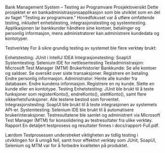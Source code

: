 Bank Management System – Testing av Programvare
Prosjektoversikt
Dette prosjektet er en bankadministrasjonsapplikasjon som ble utviklet som en del av faget "Testing av programvare." Hovedfokuset var å utføre omfattende testing, inkludert enhetstesting, integrasjonstesting og systemtesting. Applikasjonen lar bankkunder håndtere sine kontoer, betalinger og personlig informasjon, mens administratorer kan administrere kundedata og kontotyper.

Testverktøy
For å sikre grundig testing av systemet ble flere verktøy brukt:

Enhetstesting: JUnit i IntelliJ IDEA
Integrasjonstesting: SoapUI
Systemtesting: Selenium IDE for nettlesertesting
Testadministrasjon: Microsoft Test Manager (MTM)
Brukerhistorier
Bankkunde:
Se alle kontoer og saldoer.
Se oversikt over siste transaksjoner.
Registrere en betaling.
Endre personlig informasjon.
Administrator:
Hente alle kunder fra databasen.
Endre kundens informasjon.
Registrere en ny kunde.
Slette en kunde eller en kontotype.
Testing
Enhetstesting: JUnit ble brukt til å teste funksjoner som registerKonto(), endreKonto(), slettKonto(), samt flere sikkerhetsfunksjoner. Alle testene bestod som forventet.
Integrasjonstesting: SoapUI ble brukt til å teste integrasjonen av systemets API-er.
Systemtesting: Selenium IDE ble brukt til å automatisere brukerinteraksjoner. Testresultatene ble samlet og administrert via Microsoft Test Manager (MTM) for konsolidering av testresultater fra ulike verktøy.
Rapport
En detaljert testprosess og resultater finnes i docs/rapport-Full.pdf.

Lærdom
Testprosessen understreket viktigheten av tidlig testing i utviklingen for å unngå feil, samt hvor effektivt verktøy som JUnit, SoapUI, Selenium og MTM var for å forbedre kvaliteten på produktet.
